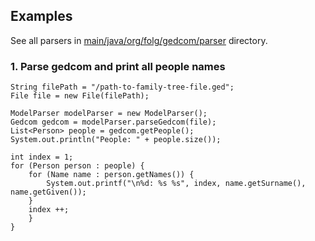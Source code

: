 ## Examples
See all parsers in [main/java/org/folg/gedcom/parser](../main/java/org/folg/gedcom/parser) directory.

### 1. Parse gedcom and print all people names

    String filePath = "/path-to-family-tree-file.ged";
    File file = new File(filePath);

    ModelParser modelParser = new ModelParser();
    Gedcom gedcom = modelParser.parseGedcom(file);
    List<Person> people = gedcom.getPeople();
    System.out.println("People: " + people.size());

    int index = 1;
    for (Person person : people) {
        for (Name name : person.getNames()) {
            System.out.printf("\n%d: %s %s", index, name.getSurname(), name.getGiven());
        }
        index ++;
        }
    }
